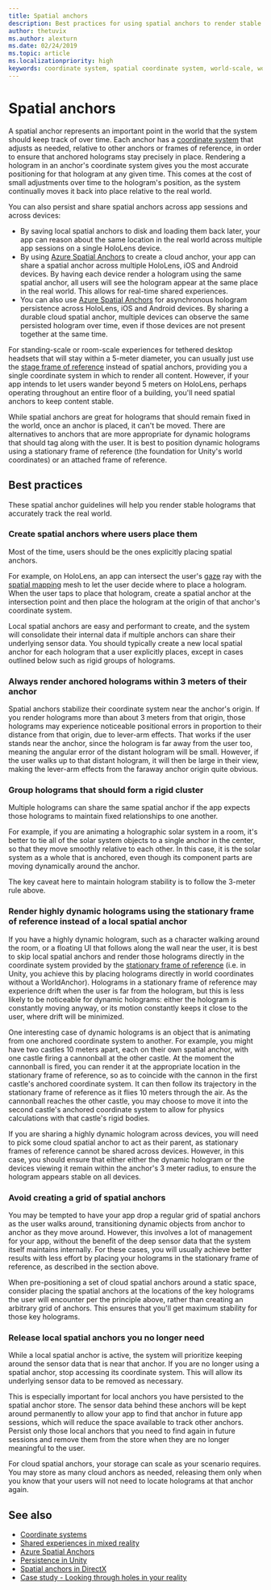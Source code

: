 ```yaml
---
title: Spatial anchors
description: Best practices for using spatial anchors to render stable holograms.
author: thetuvix
ms.author: alexturn
ms.date: 02/24/2019
ms.topic: article
ms.localizationpriority: high
keywords: coordinate system, spatial coordinate system, world-scale, world, scale, position, orientation, anchor, spatial anchor, world-locked, world-locking, persistence, sharing
---
```




# Spatial anchors

A spatial anchor represents an important point in the world that the system should keep track of over time. Each anchor has a [coordinate system](coordinate-systems.md) that adjusts as needed, relative to other anchors or frames of reference, in order to ensure that anchored holograms stay precisely in place.  Rendering a hologram in an anchor's coordinate system gives you the most accurate positioning for that hologram at any given time. This comes at the cost of small adjustments over time to the hologram's position, as the system continually moves it back into place relative to the real world.

You can also persist and share spatial anchors across app sessions and across devices:
* By saving local spatial anchors to disk and loading them back later, your app can reason about the same location in the real world across multiple app sessions on a single HoloLens device.
* By using <a href="https://docs.microsoft.com/azure/spatial-anchors/overview" target="_blank">Azure Spatial Anchors</a> to create a cloud anchor, your app can share a spatial anchor across multiple HoloLens, iOS and Android devices. By having each device render a hologram using the same spatial anchor, all users will see the hologram appear at the same place in the real world.  This allows for real-time shared experiences.
* You can also use <a href="https://docs.microsoft.com/azure/spatial-anchors/overview" target="_blank">Azure Spatial Anchors</a> for asynchronous hologram persistence across HoloLens, iOS and Android devices.  By sharing a durable cloud spatial anchor, multiple devices can observe the same persisted hologram over time, even if those devices are not present together at the same time.

For standing-scale or room-scale experiences for tethered desktop headsets that will stay within a 5-meter diameter, you can usually just use the [stage frame of reference](coordinate-systems.md#stage-frame-of-reference) instead of spatial anchors, providing you a single coordinate system in which to render all content. However, if your app intends to let users wander beyond 5 meters on HoloLens, perhaps operating throughout an entire floor of a building, you'll need spatial anchors to keep content stable.

While spatial anchors are great for holograms that should remain fixed in the world, once an anchor is placed, it can't be moved. There are alternatives to anchors that are more appropriate for dynamic holograms that should tag along with the user. It is best to position dynamic holograms using a stationary frame of reference (the foundation for Unity's world coordinates) or an attached frame of reference.

## Best practices

These spatial anchor guidelines will help you render stable holograms that accurately track the real world.

### Create spatial anchors where users place them

Most of the time, users should be the ones explicitly placing spatial anchors.

For example, on HoloLens, an app can intersect the user's [gaze](gaze.md) ray with the [spatial mapping](spatial-mapping.md) mesh to let the user decide where to place a hologram. When the user taps to place that hologram, create a spatial anchor at the intersection point and then place the hologram at the origin of that anchor's coordinate system.

Local spatial anchors are easy and performant to create, and the system will consolidate their internal data if multiple anchors can share their underlying sensor data. You should typically create a new local spatial anchor for each hologram that a user explicitly places, except in cases outlined below such as rigid groups of holograms.

### Always render anchored holograms within 3 meters of their anchor

Spatial anchors stabilize their coordinate system near the anchor's origin. If you render holograms more than about 3 meters from that origin, those holograms may experience noticeable positional errors in proportion to their distance from that origin, due to lever-arm effects. That works if the user stands near the anchor, since the hologram is far away from the user too, meaning the angular error of the distant hologram will be small. However, if the user walks up to that distant hologram, it will then be large in their view, making the lever-arm effects from the faraway anchor origin quite obvious.

### Group holograms that should form a rigid cluster

Multiple holograms can share the same spatial anchor if the app expects those holograms to maintain fixed relationships to one another.

For example, if you are animating a holographic solar system in a room, it's better to tie all of the solar system objects to a single anchor in the center, so that they move smoothly relative to each other. In this case, it is the solar system as a whole that is anchored, even though its component parts are moving dynamically around the anchor.

The key caveat here to maintain hologram stability is to follow the 3-meter rule above.

### Render highly dynamic holograms using the stationary frame of reference instead of a local spatial anchor

If you have a highly dynamic hologram, such as a character walking around the room, or a floating UI that follows along the wall near the user, it is best to skip local spatial anchors and render those holograms directly in the coordinate system provided by the [stationary frame of reference](coordinate-systems.md#stationary-frame-of-reference) (i.e. in Unity, you achieve this by placing holograms directly in world coordinates without a WorldAnchor). Holograms in a stationary frame of reference may experience drift when the user is far from the hologram, but this is less likely to be noticeable for dynamic holograms: either the hologram is constantly moving anyway, or its motion constantly keeps it close to the user, where drift will be minimized.

One interesting case of dynamic holograms is an object that is animating from one anchored coordinate system to another. For example, you might have two castles 10 meters apart, each on their own spatial anchor, with one castle firing a cannonball at the other castle. At the moment the cannonball is fired, you can render it at the appropriate location in the stationary frame of reference, so as to coincide with the cannon in the first castle's anchored coordinate system. It can then follow its trajectory in the stationary frame of reference as it flies 10 meters through the air. As the cannonball reaches the other castle, you may choose to move it into the second castle's anchored coordinate system to allow for physics calculations with that castle's rigid bodies.

If you are sharing a highly dynamic hologram across devices, you will need to pick some cloud spatial anchor to act as their parent, as stationary frames of reference cannot be shared across devices.  However, in this case, you should ensure that either either the dynamic hologram or the devices viewing it remain within the anchor's 3 meter radius, to ensure the hologram appears stable on all devices.

### Avoid creating a grid of spatial anchors

You may be tempted to have your app drop a regular grid of spatial anchors as the user walks around, transitioning dynamic objects from anchor to anchor as they move around. However, this involves a lot of management for your app, without the benefit of the deep sensor data that the system itself maintains internally. For these cases, you will usually achieve better results with less effort by placing your holograms in the stationary frame of reference, as described in the section above.

When pre-positioning a set of cloud spatial anchors around a static space, consider placing the spatial anchors at the locations of the key holograms the user will encounter per the principle above, rather than creating an arbitrary grid of anchors.  This ensures that you'll get maximum stability for those key holograms.

### Release local spatial anchors you no longer need

While a local spatial anchor is active, the system will prioritize keeping around the sensor data that is near that anchor. If you are no longer using a spatial anchor, stop accessing its coordinate system. This will allow its underlying sensor data to be removed as necessary.

This is especially important for local anchors you have persisted to the spatial anchor store. The sensor data behind these anchors will be kept around permanently to allow your app to find that anchor in future app sessions, which will reduce the space available to track other anchors. Persist only those local anchors that you need to find again in future sessions and remove them from the store when they are no longer meaningful to the user.

For cloud spatial anchors, your storage can scale as your scenario requires.  You may store as many cloud anchors as needed, releasing them only when you know that your users will not need to locate holograms at that anchor again.

## See also
* [Coordinate systems](coordinate-systems.md)
* [Shared experiences in mixed reality](shared-experiences-in-mixed-reality.md)
* <a href="https://docs.microsoft.com/azure/spatial-anchors" target="_blank">Azure Spatial Anchors</a>
* [Persistence in Unity](persistence-in-unity.md)
* [Spatial anchors in DirectX](coordinate-systems-in-directx.md#place-holograms-in-the-world-using-spatial-anchors)
* [Case study - Looking through holes in your reality](case-study-looking-through-holes-in-your-reality.md)
